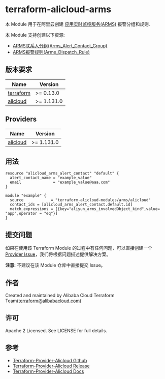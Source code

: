 terraform-alicloud-arms
=====================================================================

本 Module 用于在阿里云创建 [应用实时监控服务(ARMS)](https://help.aliyun.com/product/34364.html) 报警分组和规则.

本 Module 支持创建以下资源:

* [ARMS联系人分组(Arms_Alert_Contact_Group)](https://registry.terraform.io/providers/aliyun/alicloud/latest/docs/resources/arms_alert_contact_group)
* [ARMS报警规则(Arms_Dispatch_Rule)](https://registry.terraform.io/providers/aliyun/alicloud/latest/docs/resources/arms_dispatch_rule)

## 版本要求

| Name | Version |
|------|---------|
| <a name="requirement_terraform"></a> [terraform](#requirement\_terraform) | >= 0.13.0 |
| <a name="requirement_alicloud"></a> [alicloud](#requirement\_alicloud) | >= 1.131.0 |

## Providers

| Name | Version |
|------|---------|
| <a name="provider_alicloud"></a> [alicloud](#provider\_alicloud) | >= 1.131.0 |

## 用法

```hcl
resource "alicloud_arms_alert_contact" "default" {
  alert_contact_name = "example_value"
  email              = "example_value@aaa.com"
}

module "example" {
  source            = "terraform-alicloud-modules/arms/alicloud"
  contact_ids = [alicloud_arms_alert_contact.default.id]
  match_expressions = [{key="aliyun_arms_involvedObject_kind",value= "app",operator = "eq"}]
}
```

提交问题
------
如果在使用该 Terraform Module 的过程中有任何问题，可以直接创建一个 [Provider Issue](https://github.com/aliyun/terraform-provider-alicloud/issues/new)，我们将根据问题描述提供解决方案。

**注意:** 不建议在该 Module 仓库中直接提交 Issue。

作者
-------
Created and maintained by Alibaba Cloud Terraform Team(terraform@alibabacloud.com)

许可
----
Apache 2 Licensed. See LICENSE for full details.

参考
---------
* [Terraform-Provider-Alicloud Github](https://github.com/aliyun/terraform-provider-alicloud)
* [Terraform-Provider-Alicloud Release](https://releases.hashicorp.com/terraform-provider-alicloud/)
* [Terraform-Provider-Alicloud Docs](https://registry.terraform.io/providers/aliyun/alicloud/latest/docs)